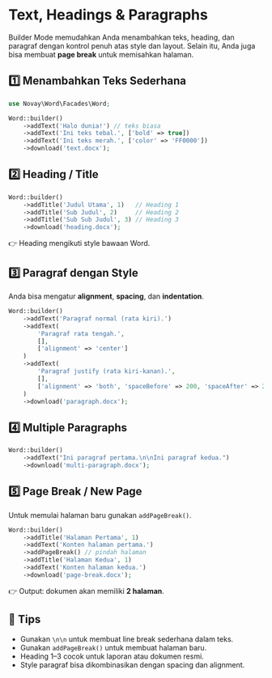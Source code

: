 # Text, Headings & Paragraphs

Builder Mode memudahkan Anda menambahkan teks, heading, dan paragraf dengan kontrol penuh atas style dan layout. Selain itu, Anda juga bisa membuat **page break** untuk memisahkan halaman.

## 1️⃣ Menambahkan Teks Sederhana

```php
use Novay\Word\Facades\Word;

Word::builder()
    ->addText('Halo dunia!') // teks biasa
    ->addText('Ini teks tebal.', ['bold' => true])
    ->addText('Ini teks merah.', ['color' => 'FF0000'])
    ->download('text.docx');
````

## 2️⃣ Heading / Title

```php
Word::builder()
    ->addTitle('Judul Utama', 1)   // Heading 1
    ->addTitle('Sub Judul', 2)     // Heading 2
    ->addTitle('Sub Sub Judul', 3) // Heading 3
    ->download('heading.docx');
```

👉 Heading mengikuti style bawaan Word.

## 3️⃣ Paragraf dengan Style

Anda bisa mengatur **alignment**, **spacing**, dan **indentation**.

```php
Word::builder()
    ->addText('Paragraf normal (rata kiri).')
    ->addText(
        'Paragraf rata tengah.',
        [],
        ['alignment' => 'center']
    )
    ->addText(
        'Paragraf justify (rata kiri-kanan).',
        [],
        ['alignment' => 'both', 'spaceBefore' => 200, 'spaceAfter' => 200]
    )
    ->download('paragraph.docx');
```

## 4️⃣ Multiple Paragraphs

```php
Word::builder()
    ->addText("Ini paragraf pertama.\n\nIni paragraf kedua.")
    ->download('multi-paragraph.docx');
```

## 5️⃣ Page Break / New Page

Untuk memulai halaman baru gunakan `addPageBreak()`.

```php
Word::builder()
    ->addTitle('Halaman Pertama', 1)
    ->addText('Konten halaman pertama.')
    ->addPageBreak() // pindah halaman
    ->addTitle('Halaman Kedua', 1)
    ->addText('Konten halaman kedua.')
    ->download('page-break.docx');
```

👉 Output: dokumen akan memiliki **2 halaman**.

## 📌 Tips

* Gunakan `\n\n` untuk membuat line break sederhana dalam teks.
* Gunakan `addPageBreak()` untuk membuat halaman baru.
* Heading 1–3 cocok untuk laporan atau dokumen resmi.
* Style paragraf bisa dikombinasikan dengan spacing dan alignment.